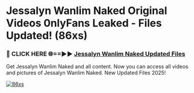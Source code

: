 # Jessalyn Wanlim Naked Original Videos 0nlyFans Leaked - Files Updated! (86xs)

<h3>🔴 CLICK HERE 🌐==►► <a href="https://tinyurl.com/yckcrads" rel="nofollow">Jessalyn Wanlim Naked Updated Files</a></h3>

Get Jessalyn Wanlim Naked and all content. Now you can access all videos and pictures of Jessalyn Wanlim Naked. New Updated Files 2025!

[![86xs](https://i.imgur.com/hpKpOFt.gif)](https://tinyurl.com/yckcrads)
